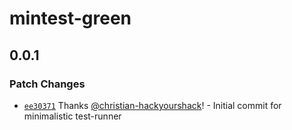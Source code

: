 # mintest-green

## 0.0.1

### Patch Changes

- [`ee30371`](https://github.com/christian-hackyourshack/npm/commit/ee30371308b1e9a8a70f1f19203c9485feabd20a) Thanks [@christian-hackyourshack](https://github.com/christian-hackyourshack)! - Initial commit for minimalistic test-runner

